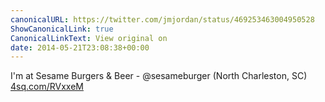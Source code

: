 ```yaml
---
canonicalURL: https://twitter.com/jmjordan/status/469253463004950528
ShowCanonicalLink: true
CanonicalLinkText: View original on
date: 2014-05-21T23:08:38+00:00
---
```

I'm at Sesame Burgers &amp; Beer - @sesameburger (North Charleston, SC) [4sq.com/RVxxeM](http://4sq.com/RVxxeM)